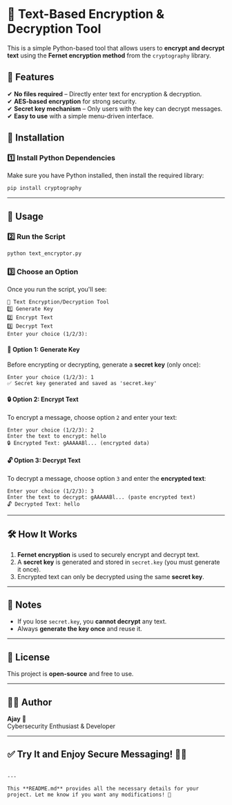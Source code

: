 # 🔐 Text-Based Encryption & Decryption Tool

This is a simple Python-based tool that allows users to **encrypt and decrypt text** using the **Fernet encryption method** from the `cryptography` library.

## 📌 Features
✔ **No files required** – Directly enter text for encryption & decryption.  
✔ **AES-based encryption** for strong security.  
✔ **Secret key mechanism** – Only users with the key can decrypt messages.  
✔ **Easy to use** with a simple menu-driven interface.  


## 🚀 Installation
### **1️⃣ Install Python Dependencies**
Make sure you have Python installed, then install the required library:

```bash
pip install cryptography
```

---

## 🔧 Usage
### **2️⃣ Run the Script**
```bash
python text_encryptor.py
```

### **3️⃣ Choose an Option**
Once you run the script, you'll see:

```
🔐 Text Encryption/Decryption Tool
1️⃣ Generate Key
2️⃣ Encrypt Text
3️⃣ Decrypt Text
Enter your choice (1/2/3): 
```

#### **🔑 Option 1: Generate Key**
Before encrypting or decrypting, generate a **secret key** (only once):

```
Enter your choice (1/2/3): 1
✅ Secret key generated and saved as 'secret.key'
```

#### **🔒 Option 2: Encrypt Text**
To encrypt a message, choose option `2` and enter your text:

```
Enter your choice (1/2/3): 2
Enter the text to encrypt: hello
🔒 Encrypted Text: gAAAAABl... (encrypted data)
```

#### **🔓 Option 3: Decrypt Text**
To decrypt a message, choose option `3` and enter the **encrypted text**:

```
Enter your choice (1/2/3): 3
Enter the text to decrypt: gAAAAABl... (paste encrypted text)
🔓 Decrypted Text: hello
```

---

## 🛠 How It Works
1. **Fernet encryption** is used to securely encrypt and decrypt text.
2. A **secret key** is generated and stored in `secret.key` (you must generate it once).
3. Encrypted text can only be decrypted using the same **secret key**.

---

## 📝 Notes
- If you lose `secret.key`, you **cannot decrypt** any text.
- Always **generate the key once** and reuse it.

---

## 📜 License
This project is **open-source** and free to use.

---

## 🧑‍💻 Author
**Ajay** 🚀  
Cybersecurity Enthusiast & Developer  

---

## ✅ Try It and Enjoy Secure Messaging! 🔐✨
```

---

This **README.md** provides all the necessary details for your project. Let me know if you want any modifications! 🚀
